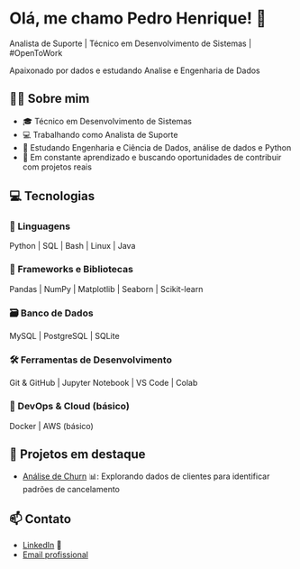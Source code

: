 # Olá, me chamo Pedro Henrique! 👋

Analista de Suporte | Técnico em Desenvolvimento de Sistemas | #OpenToWork 

Apaixonado por dados e estudando Analise e Engenharia de Dados 

## 🧑‍💻 Sobre mim
- 🎓 Técnico em Desenvolvimento de Sistemas 
- 💻 Trabalhando como Analista de Suporte 
- 🧠 Estudando Engenharia e Ciência de Dados, análise de dados e Python 
- 🚀 Em constante aprendizado e buscando oportunidades de contribuir com projetos reais 

## 💻 Tecnologias
### 🔣 Linguagens
Python | SQL | Bash | Linux | Java 

### 🚀 Frameworks e Bibliotecas
Pandas | NumPy | Matplotlib | Seaborn | Scikit-learn 

### 🗃️ Banco de Dados
MySQL | PostgreSQL | SQLite 

### 🛠️ Ferramentas de Desenvolvimento
Git & GitHub | Jupyter Notebook | VS Code | Colab

### 🐳 DevOps & Cloud (básico)
Docker | AWS (básico) 

## 📂 Projetos em destaque
- [Análise de Churn](https://github.com/alvesxpedro/analise_churn) 📊: Explorando dados de clientes para identificar padrões de cancelamento 

## 📫 Contato
- [LinkedIn](linkedin.com/in/pedro-henrique-da-/) 🔗 
- [Email profissional](mailto:pedroalvesx.64@gmail.com) 
